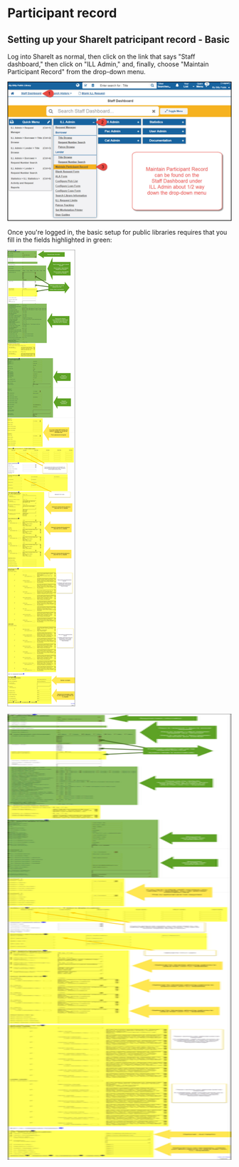 # Participant record

## Setting up your ShareIt patricipant record - Basic

Log into ShareIt as normal, then click on the link that says "Staff dashboard," then click on "ILL Admin," and, finally, choose "Maintain Participant Record" from the drop-down menu.

![Maintain participant record](.gitbook/assets/080.jpg)

Once you're logged in, the basic setup for public libraries requires that you fill in the fields highlighted in green:

![Basic public library setup](.gitbook/assets/090.jpg)

 <img src="https://raw.githubusercontent.com/will1410/shareit/master/.gitbook/assets/090.jpg" alt="Basic public library setup" height="1000" width="85000"> 
